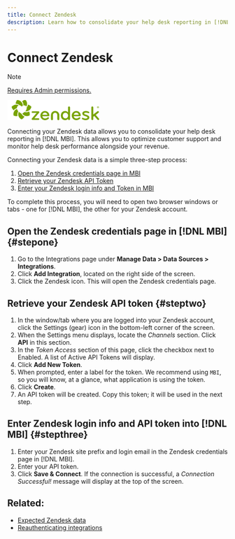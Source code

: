 ```yaml
---
title: Connect Zendesk
description: Learn how to consolidate your help desk reporting in [!DNL MBI].
---
```

# Connect Zendesk

>[!NOTE]
>
>[Requires Admin permissions.](../../../administrator/user-management/user-management.md)

![](../../../assets/Zendesk_logo.png)

Connecting your Zendesk data allows you to consolidate your help desk reporting in [!DNL MBI]. This allows you to optimize customer support and monitor help desk performance alongside your revenue.

Connecting your Zendesk data is a simple three-step process:

1. [Open the Zendesk credentials page in MBI](#stepone)
1. [Retrieve your Zendesk API Token](#steptwo)
1. [Enter your Zendesk login info and Token in MBI](#stepthree)

To complete this process, you will need to open two browser windows or tabs - one for [!DNL MBI], the other for your Zendesk account.

## Open the Zendesk credentials page in [!DNL MBI] {#stepone}

1. Go to the Integrations page under **Manage Data > Data Sources > Integrations**.
1. Click **Add Integration**, located on the right side of the screen.
1. Click the Zendesk icon. This will open the Zendesk credentials page.

## Retrieve your Zendesk API token {#steptwo}

1. In the window/tab where you are logged into your Zendesk account, click the Settings (gear) icon in the bottom-left corner of the screen.
1. When the Settings menu displays, locate the _Channels_ section. Click **API** in this section.
1. In the _Token Access_ section of this page, click the checkbox next to Enabled. A list of Active API Tokens will display.
1. Click **Add New Token**.
1. When prompted, enter a label for the token. We recommend using `MBI`, so you will know, at a glance, what application is using the token.
1. Click **Create**.
1. An API token will be created. Copy this token; it will be used in the next step.

## Enter Zendesk login info and API token into [!DNL MBI] {#stepthree}

1. Enter your Zendesk site prefix and login email in the Zendesk credentials page in [!DNL MBI].
1. Enter your API token.
1. Click **Save & Connect**. If the connection is successful, a *Connection Successful!* message will display at the top of the screen.

## Related:

* [Expected Zendesk data](../integrations/exp-zendesk-data.md)
* [Reauthenticating integrations](https://support.magento.com/hc/en-us/articles/360016733151)
